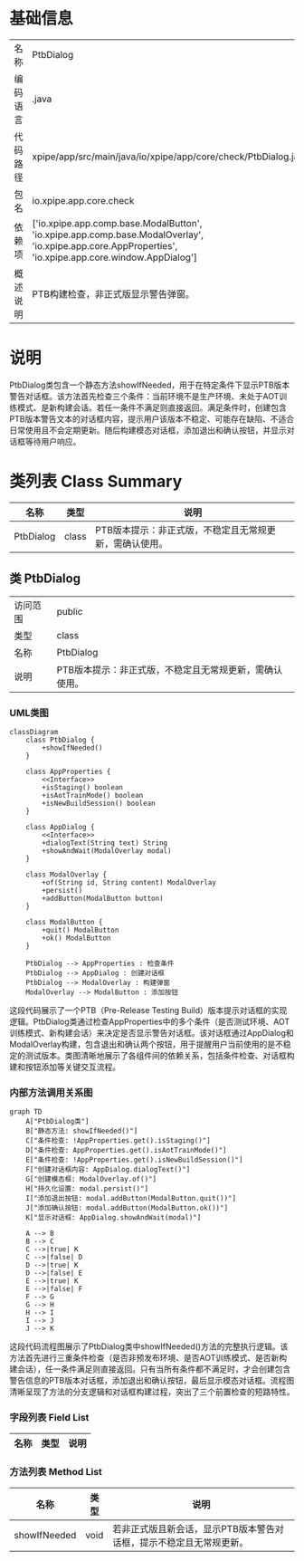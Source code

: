 # 基础信息

|      |      |
|------|------|
| 名称 | PtbDialog |
| 编码语言 | .java |
| 代码路径 | xpipe/app/src/main/java/io/xpipe/app/core/check/PtbDialog.java |
| 包名 | io.xpipe.app.core.check |
| 依赖项 | ['io.xpipe.app.comp.base.ModalButton', 'io.xpipe.app.comp.base.ModalOverlay', 'io.xpipe.app.core.AppProperties', 'io.xpipe.app.core.window.AppDialog'] |
| 概述说明 | PTB构建检查，非正式版显示警告弹窗。 |

# 说明

PtbDialog类包含一个静态方法showIfNeeded，用于在特定条件下显示PTB版本警告对话框。该方法首先检查三个条件：当前环境不是生产环境、未处于AOT训练模式、是新构建会话。若任一条件不满足则直接返回。满足条件时，创建包含PTB版本警告文本的对话框内容，提示用户该版本不稳定、可能存在缺陷、不适合日常使用且不会定期更新。随后构建模态对话框，添加退出和确认按钮，并显示对话框等待用户响应。

# 类列表 Class Summary

| 名称   | 类型  | 说明 |
|-------|------|-------------|
| PtbDialog | class | PTB版本提示：非正式版，不稳定且无常规更新，需确认使用。 |



## 类 PtbDialog

|      |      |
|------|------|
| 访问范围 | public |
| 类型 | class |
| 名称 | PtbDialog |
| 说明 | PTB版本提示：非正式版，不稳定且无常规更新，需确认使用。 |


### UML类图

```mermaid
classDiagram
    class PtbDialog {
        +showIfNeeded()
    }

    class AppProperties {
        <<Interface>>
        +isStaging() boolean
        +isAotTrainMode() boolean
        +isNewBuildSession() boolean
    }

    class AppDialog {
        <<Interface>>
        +dialogText(String text) String
        +showAndWait(ModalOverlay modal)
    }

    class ModalOverlay {
        +of(String id, String content) ModalOverlay
        +persist()
        +addButton(ModalButton button)
    }

    class ModalButton {
        +quit() ModalButton
        +ok() ModalButton
    }

    PtbDialog --> AppProperties : 检查条件
    PtbDialog --> AppDialog : 创建对话框
    PtbDialog --> ModalOverlay : 构建弹窗
    ModalOverlay --> ModalButton : 添加按钮
```

这段代码展示了一个PTB（Pre-Release Testing Build）版本提示对话框的实现逻辑。PtbDialog类通过检查AppProperties中的多个条件（是否测试环境、AOT训练模式、新构建会话）来决定是否显示警告对话框。该对话框通过AppDialog和ModalOverlay构建，包含退出和确认两个按钮，用于提醒用户当前使用的是不稳定的测试版本。类图清晰地展示了各组件间的依赖关系，包括条件检查、对话框构建和按钮添加等关键交互流程。


### 内部方法调用关系图

```mermaid
graph TD
    A["PtbDialog类"]
    B["静态方法: showIfNeeded()"]
    C["条件检查: !AppProperties.get().isStaging()"]
    D["条件检查: AppProperties.get().isAotTrainMode()"]
    E["条件检查: !AppProperties.get().isNewBuildSession()"]
    F["创建对话框内容: AppDialog.dialogText()"]
    G["创建模态框: ModalOverlay.of()"]
    H["持久化设置: modal.persist()"]
    I["添加退出按钮: modal.addButton(ModalButton.quit())"]
    J["添加确认按钮: modal.addButton(ModalButton.ok())"]
    K["显示对话框: AppDialog.showAndWait(modal)"]

    A --> B
    B --> C
    C -->|true| K
    C -->|false| D
    D -->|true| K
    D -->|false| E
    E -->|true| K
    E -->|false| F
    F --> G
    G --> H
    H --> I
    I --> J
    J --> K
```

这段代码流程图展示了PtbDialog类中showIfNeeded()方法的完整执行逻辑。该方法首先进行三重条件检查（是否非预发布环境、是否AOT训练模式、是否新构建会话），任一条件满足则直接返回。只有当所有条件都不满足时，才会创建包含警告信息的PTB版本对话框，添加退出和确认按钮，最后显示模态对话框。流程图清晰呈现了方法的分支逻辑和对话框构建过程，突出了三个前置检查的短路特性。

### 字段列表 Field List

| 名称  | 类型  | 说明 |
|-------|-------|------|

### 方法列表 Method List

| 名称  | 类型  | 说明 |
|-------|-------|------|
| showIfNeeded | void | 若非正式版且新会话，显示PTB版本警告对话框，提示不稳定且无常规更新。 |




